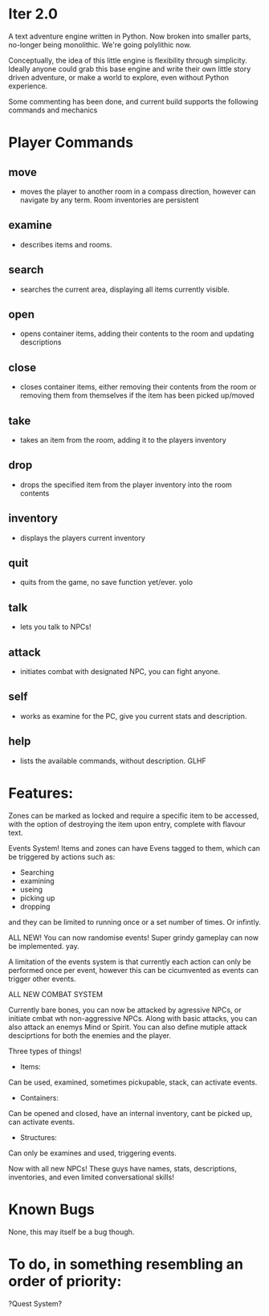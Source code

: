 # Iter 2.0
A text adventure engine written in Python. Now broken into smaller parts, no-longer being monolithic. We're going polylithic now.

Conceptually, the idea of this little engine is flexibility through simplicity. Ideally anyone could grab this base engine and write their own little story driven adventure, or make a world to explore, even without Python experience.

Some commenting has been done, and current build supports the following commands and mechanics

# Player Commands

move 
---

- moves the player to another room in a compass direction, however can navigate by any term. Room inventories are persistent

examine 
---

- describes items and rooms.

search 
---

- searches the current area, displaying all items currently visible.

open 
---

- opens container items, adding their contents to the room and updating descriptions

close 
---

- closes container items, either removing their contents from the room or removing them from themselves if the item has been picked up/moved

take 
---

- takes an item from the room, adding it to the players inventory

drop 
---

- drops the specified item from the player inventory into the room contents

inventory 
---

- displays the players current inventory

quit 
---

- quits from the game, no save function yet/ever. yolo

talk
---

- lets you talk to NPCs!

attack
---

- initiates combat with designated NPC, you can fight anyone.

self
---

- works as examine for the PC, give you current stats and description.

help 
---

- lists the available commands, without description. GLHF

# Features:
Zones can be marked as locked and require a specific item to be accessed, with the option of destroying the item upon entry, complete with flavour text.

Events System! Items and zones can have Evens tagged to them, which can be triggered by actions such as:
- Searching
- examining
- useing
- picking up
- dropping

and they can be limited to running once or a set number of times. Or infintly.

ALL NEW! You can now randomise events! Super grindy gameplay can now be implemented. yay.

A limitation of the events system is that currently each action can only be performed once per event, however this can be cicumvented as events can trigger other events.

ALL NEW COMBAT SYSTEM

Currently bare bones, you can now be attacked by agressive NPCs, or initiate cmbat wth non-aggressive NPCs. Along with basic attacks, you can also attack an enemys Mind or Spirit. You can also define mutiple attack desciprtions for both the enemies and the player.

Three types of things!

- Items:

Can be used, examined, sometimes pickupable, stack, can activate events.

- Containers:

Can be opened and closed, have an internal inventory, cant be picked up, can activate events.

- Structures:

Can only be examines and used, triggering events.

Now with all new NPCs! These guys have names, stats, descriptions, inventories, and even limited conversational skills!

# Known Bugs

None, this may itself be a bug though.

# To do, in something resembling an order of priority:

?Quest System?
